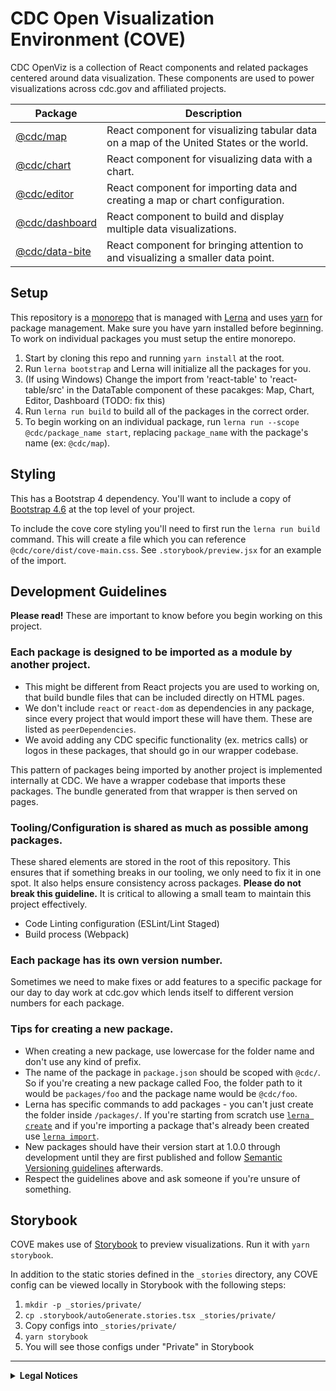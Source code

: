 # CDC Open Visualization Environment (COVE)

CDC OpenViz is a collection of React components and related packages centered around data visualization. These components are used to power visualizations across cdc.gov and affiliated projects.

| Package                                                                               | Description                                                                              |
| ------------------------------------------------------------------------------------- | ---------------------------------------------------------------------------------------- |
| [@cdc/map](https://github.com/CDCgov/cdc-open-viz/tree/main/packages/map)             | React component for visualizing tabular data on a map of the United States or the world. |
| [@cdc/chart](https://github.com/CDCgov/cdc-open-viz/tree/main/packages/chart)         | React component for visualizing data with a chart.                                       |
| [@cdc/editor](https://github.com/CDCgov/cdc-open-viz/tree/main/packages/editor)       | React component for importing data and creating a map or chart configuration.            |
| [@cdc/dashboard](https://github.com/CDCgov/cdc-open-viz/tree/main/packages/dashboard) | React component to build and display multiple data visualizations.                       |
| [@cdc/data-bite](https://github.com/CDCgov/cdc-open-viz/tree/main/packages/data-bite) | React component for bringing attention to and visualizing a smaller data point.          |

## Setup <a name="setup"></a>

This repository is a [monorepo](https://en.wikipedia.org/wiki/Monorepo) that is managed with [Lerna](https://github.com/lerna/lerna#readme) and uses [yarn](https://yarnpkg.com/) for package management. Make sure you have yarn installed before beginning. To work on individual packages you must setup the entire monorepo.

1. Start by cloning this repo and running `yarn install` at the root.
2. Run `lerna bootstrap` and Lerna will initialize all the packages for you.
3. (If using Windows) Change the import from 'react-table' to 'react-table/src' in the DataTable component of these pacakges: Map, Chart, Editor, Dashboard (TODO: fix this)
4. Run `lerna run build` to build all of the packages in the correct order.
5. To begin working on an individual package, run `lerna run --scope @cdc/package_name start`, replacing `package_name` with the package's name (ex: `@cdc/map`).

## Styling

This has a Bootstrap 4 dependency. You'll want to include a copy of [Bootstrap 4.6](https://getbootstrap.com/docs/4.6/getting-started/introduction/#css) at the top level of your project.

To include the cove core styling you'll need to first run the `lerna run build` command. This will create a file which you can reference `@cdc/core/dist/cove-main.css`. See `.storybook/preview.jsx` for an example of the import.

## Development Guidelines

**Please read!** These are important to know before you begin working on this project.

### Each package is designed to be imported as a module by another project.

- This might be different from React projects you are used to working on, that build bundle files that can be included directly on HTML pages.
- We don't include `react` or `react-dom` as dependencies in any package, since every project that would import these will have them. These are listed as `peerDependencies`.
- We avoid adding any CDC specific functionality (ex. metrics calls) or logos in these packages, that should go in our wrapper codebase.

This pattern of packages being imported by another project is implemented internally at CDC. We have a wrapper codebase that imports these packages. The bundle generated from that wrapper is then served on pages.

### Tooling/Configuration is shared as much as possible among packages.

These shared elements are stored in the root of this repository. This ensures that if something breaks in our tooling, we only need to fix it in one spot. It also helps ensure consistency across packages. **Please do not break this guideline.** It is critical to allowing a small team to maintain this project effectively.

- Code Linting configuration (ESLint/Lint Staged)
- Build process (Webpack)

### Each package has its own version number.

Sometimes we need to make fixes or add features to a specific package for our day to day work at cdc.gov which lends itself to different version numbers for each package.

### Tips for creating a new package.

- When creating a new package, use lowercase for the folder name and don't use any kind of prefix.
- The name of the package in `package.json` should be scoped with `@cdc/`. So if you're creating a new package called Foo, the folder path to it would be `packages/foo` and the package name would be `@cdc/foo`.
- Lerna has specific commands to add packages - you can't just create the folder inside `/packages/`. If you're starting from scratch use [`lerna create`](https://www.npmjs.com/package/@lerna/create) and if you're importing a package that's already been created use [`lerna import`](https://www.npmjs.com/package/@lerna/import).
- New packages should have their version start at 1.0.0 through development until they are first published and follow [Semantic Versioning guidelines](https://docs.npmjs.com/about-semantic-versioning) afterwards.
- Respect the guidelines above and ask someone if you're unsure of something.

## Storybook

COVE makes use of [Storybook](https://storybook.js.org) to preview visualizations. Run it with `yarn storybook`.

In addition to the static stories defined in the `_stories` directory, any COVE config can be viewed locally in Storybook with the following steps:

1. `mkdir -p _stories/private/`
2. `cp .storybook/autoGenerate.stories.tsx _stories/private/`
3. Copy configs into `_stories/private/`
4. `yarn storybook`
5. You will see those configs under "Private" in Storybook

---

<details>
  <summary><strong>Legal Notices</strong></summary>

#### License

The repository utilizes code licensed under the terms of the Apache Software License and therefore is licensed under ASL v2 or later.

This source code in this repository is free: you can redistribute it and/or modify it under the terms of the Apache Software License version 2, or (at your option) any later version.

This source code in this repository is distributed in the hope that it will be useful, but WITHOUT ANY WARRANTY; without even the implied warranty of MERCHANTABILITY or FITNESS FOR A PARTICULAR PURPOSE. See the Apache Software License for more details.

The source code forked from other open source projects will inherit its license.

#### Attribution

Some icons used by this project are from [Font Awesome](https://fontawesome.com/).

#### Public Domain

This repository constitutes a work of the United States Government and is not subject to domestic copyright protection under 17 USC § 105. This repository is in the public domain within the United States, and copyright and related rights in the work worldwide are waived through the [CC0 1.0 Universal public domain dedication](https://creativecommons.org/publicdomain/zero/1.0/). All contributions to this repository will be released under the CC0 dedication. By submitting a pull request you are agreeing to comply with this waiver of copyright interest.

#### Records Management

This repository is not a source of government records, but is a copy to increase collaboration and collaborative potential. All government records will be published through the [CDC web site](https://www.cdc.gov/).

#### Privacy

This repository contains only non-sensitive, publicly available data and information. All material and community participation is covered by the [Disclaimer](https://github.com/CDCgov/template/blob/master/DISCLAIMER.md) and [Code of Conduct](https://github.com/CDCgov/template/blob/master/code-of-conduct.md). For more information about CDC's privacy policy, please visit http://www.cdc.gov/other/privacy.html.

</details>
